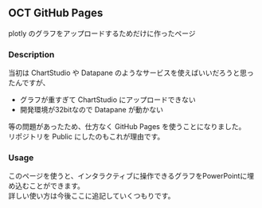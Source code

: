 ## OCT GitHub Pages

plotly のグラフをアップロードするためだけに作ったページ  

### Description
当初は ChartStudio や Datapane のようなサービスを使えばいいだろうと思ったんですが、  
- グラフが重すぎて ChartStudio にアップロードできない
- 開発環境が32bitなので Datapane が動かない  

等の問題があったため、仕方なく GitHub Pages を使うことになりました。  
リポジトリを Public にしたのもこれが理由です。  

### Usage
このページを使うと、インタラクティブに操作できるグラフをPowerPointに埋め込むことができます。  
詳しい使い方は今後ここに追記していくつもりです。  
